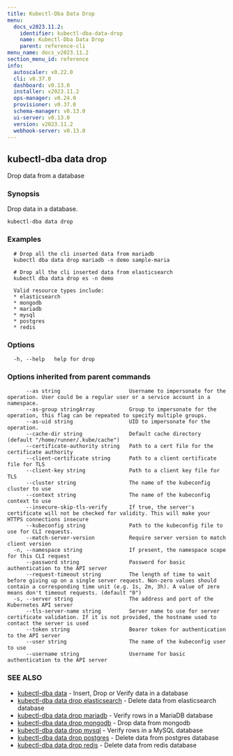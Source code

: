 ```yaml
---
title: Kubectl-Dba Data Drop
menu:
  docs_v2023.11.2:
    identifier: kubectl-dba-data-drop
    name: Kubectl-Dba Data Drop
    parent: reference-cli
menu_name: docs_v2023.11.2
section_menu_id: reference
info:
  autoscaler: v0.22.0
  cli: v0.37.0
  dashboard: v0.13.0
  installer: v2023.11.2
  ops-manager: v0.24.0
  provisioner: v0.37.0
  schema-manager: v0.13.0
  ui-server: v0.13.0
  version: v2023.11.2
  webhook-server: v0.13.0
---
```


## kubectl-dba data drop

Drop data from a database

### Synopsis

Drop data in a database.

```
kubectl-dba data drop
```

### Examples

```
  # Drop all the cli inserted data from mariadb
  kubectl dba data drop mariadb -n demo sample-maria
  
  # Drop all the cli inserted data from elasticsearch
  kubectl dba data drop es -n demo
  
  Valid resource types include:
  * elasticsearch
  * mongodb
  * mariadb
  * mysql
  * postgres
  * redis
```

### Options

```
  -h, --help   help for drop
```

### Options inherited from parent commands

```
      --as string                      Username to impersonate for the operation. User could be a regular user or a service account in a namespace.
      --as-group stringArray           Group to impersonate for the operation, this flag can be repeated to specify multiple groups.
      --as-uid string                  UID to impersonate for the operation.
      --cache-dir string               Default cache directory (default "/home/runner/.kube/cache")
      --certificate-authority string   Path to a cert file for the certificate authority
      --client-certificate string      Path to a client certificate file for TLS
      --client-key string              Path to a client key file for TLS
      --cluster string                 The name of the kubeconfig cluster to use
      --context string                 The name of the kubeconfig context to use
      --insecure-skip-tls-verify       If true, the server's certificate will not be checked for validity. This will make your HTTPS connections insecure
      --kubeconfig string              Path to the kubeconfig file to use for CLI requests.
      --match-server-version           Require server version to match client version
  -n, --namespace string               If present, the namespace scope for this CLI request
      --password string                Password for basic authentication to the API server
      --request-timeout string         The length of time to wait before giving up on a single server request. Non-zero values should contain a corresponding time unit (e.g. 1s, 2m, 3h). A value of zero means don't timeout requests. (default "0")
  -s, --server string                  The address and port of the Kubernetes API server
      --tls-server-name string         Server name to use for server certificate validation. If it is not provided, the hostname used to contact the server is used
      --token string                   Bearer token for authentication to the API server
      --user string                    The name of the kubeconfig user to use
      --username string                Username for basic authentication to the API server
```

### SEE ALSO

* [kubectl-dba data](/docs/v2023.11.2/reference/cli/kubectl-dba_data)	 - Insert, Drop or Verify data in a database
* [kubectl-dba data drop elasticsearch](/docs/v2023.11.2/reference/cli/kubectl-dba_data_drop_elasticsearch)	 - Delete data from elasticsearch database
* [kubectl-dba data drop mariadb](/docs/v2023.11.2/reference/cli/kubectl-dba_data_drop_mariadb)	 - Verify rows in a MariaDB database
* [kubectl-dba data drop mongodb](/docs/v2023.11.2/reference/cli/kubectl-dba_data_drop_mongodb)	 - Drop data from mongodb
* [kubectl-dba data drop mysql](/docs/v2023.11.2/reference/cli/kubectl-dba_data_drop_mysql)	 - Verify rows in a MySQL database
* [kubectl-dba data drop postgres](/docs/v2023.11.2/reference/cli/kubectl-dba_data_drop_postgres)	 - Delete data from postgres database
* [kubectl-dba data drop redis](/docs/v2023.11.2/reference/cli/kubectl-dba_data_drop_redis)	 - Delete data from redis database

